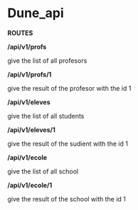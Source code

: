 # Dune_api

<b>ROUTES </b>

<b>/api/v1/profs</b>

give the list of all profesors

<b>/api/v1/profs/1</b>

give the result of the profesor with the id 1


<b>/api/v1/eleves</b>

give the list of all students

<b>/api/v1/eleves/1</b>

give the result of the sudient with the id 1


<b>/api/v1/ecole</b>

give the list of all school

<b>/api/v1/ecole/1</b>

give the result of the school with the id 1


